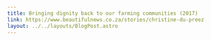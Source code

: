 ```yaml
---
title: Bringing dignity back to our farming communities (2017)
link: https://www.beautifulnews.co.za/stories/christine-du-preez
layout: ../../layouts/BlogPost.astro
---
```


